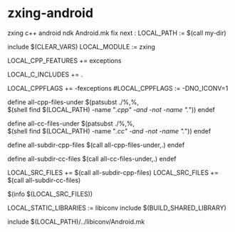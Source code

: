 # zxing-android
zxing c++ android ndk
Android.mk fix next :
LOCAL_PATH := $(call my-dir)

include $(CLEAR_VARS)
LOCAL_MODULE := zxing

LOCAL_CPP_FEATURES += exceptions

LOCAL_C_INCLUDES += .

LOCAL_CPPFLAGS += -fexceptions
#LOCAL_CPPFLAGS := -DNO_ICONV=1

define all-cpp-files-under
$(patsubst ./%,%, \
	$(shell  find $(LOCAL_PATH)  -name "*.cpp" -and -not -name ".*"))
endef

define all-cc-files-under
$(patsubst ./%,%, \
	$(shell find $(LOCAL_PATH) -name "*.cc" -and -not -name ".*"))
endef

define all-subdir-cpp-files
$(call all-cpp-files-under,.)
endef

define all-subdir-cc-files
$(call all-cc-files-under,.)
endef

LOCAL_SRC_FILES += $(call all-subdir-cpp-files)
LOCAL_SRC_FILES += $(call all-subdir-cc-files)

$(info  $(LOCAL_SRC_FILES))


LOCAL_STATIC_LIBRARIES := libiconv
include $(BUILD_SHARED_LIBRARY)


include  $(LOCAL_PATH)/../libiconv/Android.mk 
